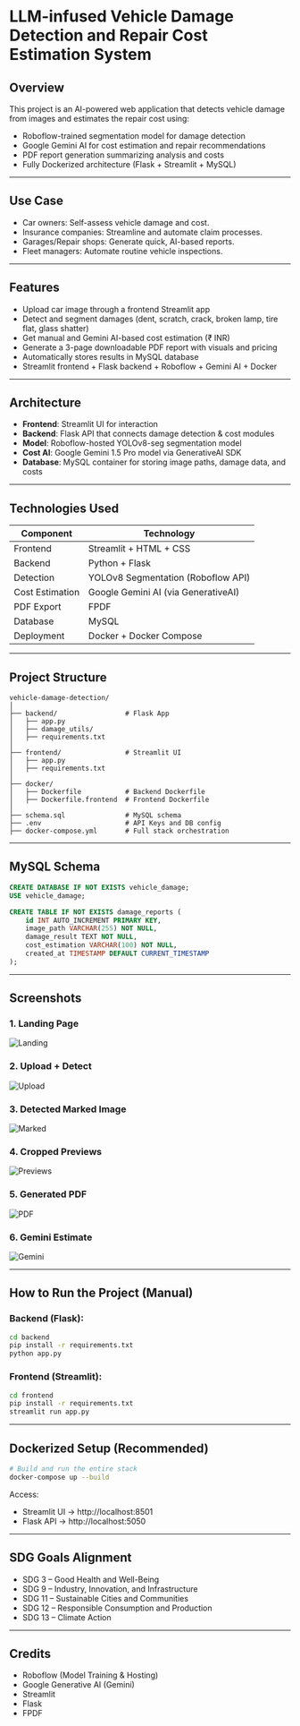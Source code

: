 
# LLM-infused Vehicle Damage Detection and Repair Cost Estimation System

## Overview

This project is an AI-powered web application that detects vehicle damage from images and estimates the repair cost using:
- Roboflow-trained segmentation model for damage detection
- Google Gemini AI for cost estimation and repair recommendations
- PDF report generation summarizing analysis and costs
- Fully Dockerized architecture (Flask + Streamlit + MySQL)

---

## Use Case

- Car owners: Self-assess vehicle damage and cost.
- Insurance companies: Streamline and automate claim processes.
- Garages/Repair shops: Generate quick, AI-based reports.
- Fleet managers: Automate routine vehicle inspections.

---

## Features

- Upload car image through a frontend Streamlit app
- Detect and segment damages (dent, scratch, crack, broken lamp, tire flat, glass shatter)
- Get manual and Gemini AI-based cost estimation (₹ INR)
- Generate a 3-page downloadable PDF report with visuals and pricing
- Automatically stores results in MySQL database
- Streamlit frontend + Flask backend + Roboflow + Gemini AI + Docker

---

## Architecture

- **Frontend**: Streamlit UI for interaction
- **Backend**: Flask API that connects damage detection & cost modules
- **Model**: Roboflow-hosted YOLOv8-seg segmentation model
- **Cost AI**: Google Gemini 1.5 Pro model via GenerativeAI SDK
- **Database**: MySQL container for storing image paths, damage data, and costs

---

## Technologies Used

| Component       | Technology                          |
|----------------|--------------------------------------|
| Frontend       | Streamlit + HTML + CSS              |
| Backend        | Python + Flask                      |
| Detection      | YOLOv8 Segmentation (Roboflow API)  |
| Cost Estimation| Google Gemini AI (via GenerativeAI) |
| PDF Export     | FPDF                                 |
| Database       | MySQL                               |
| Deployment     | Docker + Docker Compose             |

---

## Project Structure

```
vehicle-damage-detection/
│
├── backend/                 # Flask App
│   ├── app.py
│   ├── damage_utils/
│   ├── requirements.txt
│
├── frontend/                # Streamlit UI
│   ├── app.py
│   ├── requirements.txt
│
├── docker/
│   ├── Dockerfile           # Backend Dockerfile
│   ├── Dockerfile.frontend  # Frontend Dockerfile
│
├── schema.sql               # MySQL schema
├── .env                     # API Keys and DB config
├── docker-compose.yml       # Full stack orchestration
```

---

## MySQL Schema

```sql
CREATE DATABASE IF NOT EXISTS vehicle_damage;
USE vehicle_damage;

CREATE TABLE IF NOT EXISTS damage_reports (
    id INT AUTO_INCREMENT PRIMARY KEY,
    image_path VARCHAR(255) NOT NULL,
    damage_result TEXT NOT NULL,
    cost_estimation VARCHAR(100) NOT NULL,
    created_at TIMESTAMP DEFAULT CURRENT_TIMESTAMP
);
```

---

## Screenshots

### 1. Landing Page
![Landing](./screenshots/Screenshot1.png)

### 2. Upload + Detect
![Upload](./screenshots/Screenshot2.png)

### 3. Detected Marked Image
![Marked](./screenshots/Screenshot3.png)

### 4. Cropped Previews
![Previews](./screenshots/Screenshot4.png)

### 5. Generated PDF
![PDF](./screenshots/Screenshot5.png)

### 6. Gemini Estimate
![Gemini](./screenshots/Screenshot6.png)

---

## How to Run the Project (Manual)

### Backend (Flask):

```bash
cd backend
pip install -r requirements.txt
python app.py
```

### Frontend (Streamlit):

```bash
cd frontend
pip install -r requirements.txt
streamlit run app.py
```

---

## Dockerized Setup (Recommended)

```bash
# Build and run the entire stack
docker-compose up --build
```

Access:
- Streamlit UI → http://localhost:8501
- Flask API → http://localhost:5050

---

## SDG Goals Alignment

- SDG 3 – Good Health and Well-Being
- SDG 9 – Industry, Innovation, and Infrastructure
- SDG 11 – Sustainable Cities and Communities
- SDG 12 – Responsible Consumption and Production
- SDG 13 – Climate Action

---

## Credits

- Roboflow (Model Training & Hosting)
- Google Generative AI (Gemini)
- Streamlit
- Flask
- FPDF
